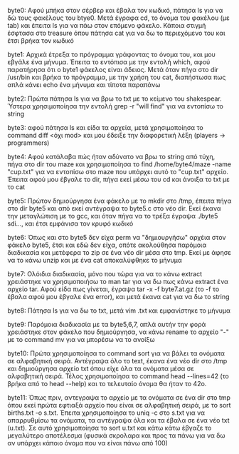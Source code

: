 byte0: Αφού μπήκα στον σέρβερ και έβαλα τον κωδικό, πάτησα ls για να δώ τους φακέλους του btye0. Μετά έγραφα cd, το όνομα του φακέλου (με tab) και έπειτα ls για να πάω στον επόμενο φάκελο. Κάποια στιγμή έσφτασα στο treasure όπου πάτησα cat για να δω το περιεχόμενο του και έτσι βρήκα τον κωδικό

byte1: Αρχικά έτρεξα το πρόγραμμα γράφοντας το όνομα του, και μου εβγάλε ένα μήνυμα. Έπειτα το εντόπισα με την εντολή which, αφού παρατήρησα ότι ο byte1 φάκελος είναι άδειος. Μετά όταν πήγα στο dir /usr/bin και βρήκα το πρόγραμμα, με την χρήση του cat, διαπήστωσα πως απλά κάνει echo ένα μήνυμα και τίποτα παραπάνω

byte2: Πρώτα πάτησα ls για να βρω το txt με το κείμενο του shakespear. Ύστερα χρησιμοποίησα την εντολή grep -r "will find" για να εντοπίσω το string

byte3: αφού πάτησα ls και είδα τα αρχεία, μετά χρησιμοποίησα το command diff <mod> <όχι mod> και μου έδειξε την διαφορετική λέξη (players -> programmers)

byte4: Αφού κατάλαβα πώς ήταν αδύνατο να βρω το string από τύχη, πήγα στο dir του maze και χρησιμοποίησα το find /home/byte4/maze -name "cup.txt" για να εντοπίσω στο maze που υπάρχει αυτό το "cup.txt" αρχείο. Έπειτα αφού μου έβγαλε το dir, πήγα εκεί μέσω του cd και άνοιξα το txt με το cat

byte5: Πρώτον δημιούργησα ένα φάκελο με το mkdir στο /tmp, έπειτα πήγα στο dir byte5 και από εκεί αντέγραψα το byte5.c στο νέο dir. Εκεί έκανα την μεταγλώτιση με το gcc, και όταν πήγα να το τρέξα έγραψα ./byte5 sdi..., και έτσι εμφάνισα τον κρυφό κωδικό 

byte6: Όπως και στο byte5 δεν είχα perm να "δημιουργήσω" αρχέια στον φάκελο byte5, έτσι και εδώ δεν είχα, οπότε ακολούθησα παρόμοια διαδικασία και μετέφερα το zip σε ένα νέο dir μέσα στο tmp. Εκεί με άφησε να το κάνω unzip και με ένα cat αποκαλύφθηκε το μήνυμα

byte7: Ολόιδια διαδικασία, μόνο που τώρα για να το κάνω extract χρειάστηκε να χρησιμοποιήσω το man tar για να δω πως κάνω extract ένα αρχείο tar. Αφού είδα πως γίνεται, έγραψα tar -x -f byte7.at.gz (το -f το έβαλα αφού μου έβγαλε ένα error), και μετά έκανα cat για να δω το string

byte8: Πάτησα ls για να δω το txt, μετά vim .txt και εμφανίστηκε το μήνυμα

byte9: Παρόμοια διαδικασία με τα byte5,6,7, απλά αυτήν την φορά χρειάστηκε στον φάκελο που δημιούργησα, να κάνω rename το αρχείο "-" με το command mv για να μπορέσω να το ανοίξω

byte10: Πρώτα χρησιμοποίησα το command sort για να βάλει τα ονόματα σε αλφαβητική σειρά. Αντέγραψα όλο το text, έκανα ένα νέο dir στο /tmp και δημιούργησα αρχείο txt όπου είχε όλα τα ονόματα μέσα σε αλφαβητική σειρά. Τέλος χρησιμοποίησα το command head --lines=42 (το βρήκα από το head --help) και το τελευταίο όνομα θα ήταν το 42ο.

byte11: Όπως πριν, αντεγραψα το αρχείο με τα ονόματα σε ένα dir στο tmp όπου εκεί πρώτα εφτιαξά αρχείο που είναι σε αλφαβητική σειρά, με το sort births.txt -o s.txt. Έπειτα χρησιμοποίησα το uniq -c στο s.txt για να απαρρυθμίσω τα ονόματα, τα αντέγραψα όλα και τα έβαλα σε ένα νέο txt (u.txt). Σε αυτό χρησιμοποίησα το sort u.txt και κάτω κάτω έβγαζε το μεγαλύτερο αποτέλεσμα (φυσικά σκρολαρα και προς τα πάνω για να δω αν υπάρχει κάποιο όνομα που να είναι πάνω από 100)
